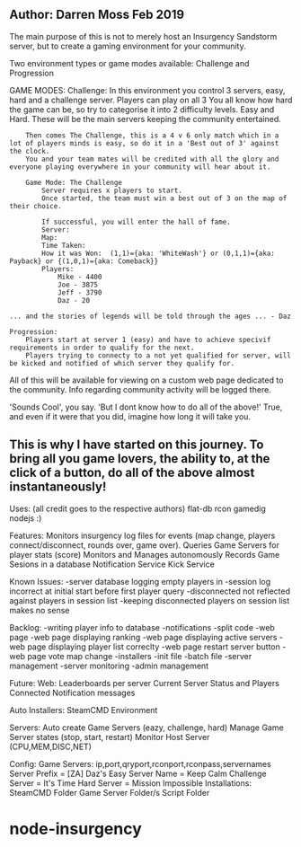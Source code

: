 Author: Darren Moss
Feb 2019
--------------------------------------------------------------------
The main purpose of this is not to merely host an Insurgency Sandstorm server, but to create a gaming environment for your community.

Two environment types or game modes available: Challenge and Progression

GAME MODES:
    Challenge:
        In this environment you control 3 servers, easy, hard  and a challenge server. Players can play on all 3
        You all know how hard the game can be, so try to categorise it into 2 difficulty levels. Easy and Hard.
        These will be the main servers keeping the community entertained.

        Then comes The Challenge, this is a 4 v 6 only match which in a lot of players minds is easy, so do it in a 'Best out of 3' against the clock.
        You and your team mates will be credited with all the glory and everyone playing everywhere in your community will hear about it.

        Game Mode: The Challenge
            Server requires x players to start.
            Once started, the team must win a best out of 3 on the map of their choice.

            If successful, you will enter the hall of fame.
            Server:
            Map:
            Time Taken:
            How it was Won:  (1,1)={aka: 'WhiteWash'} or (0,1,1)={aka: Payback} or {(1,0,1)={aka: Comeback}}
            Players:
                Mike - 4400
                Joe - 3875
                Jeff - 3790
                Daz - 20

    ... and the stories of legends will be told through the ages ... - Daz

    Progression:
        Players start at server 1 (easy) and have to achieve specivif requirements in order to qualify for the next.
        Players trying to connecty to a not yet qualified for server, will be kicked and notified of which server they qualify for.
        

All of this will be available for viewing on a custom web page dedicated to the community.
Info regarding community activity will be logged there.

'Sounds Cool', you say.
'But I dont know how to do all of the above!'
True, and even if it were that you did, imagine how long it will take you.

This is why I have started on this journey.
To bring all you game lovers, the ability to, at the click of a button, do all of the above almost instantaneously!
--------------------------------------------------------------
Uses: (all credit goes to the respective authors)
    flat-db
    rcon
    gamedig
    nodejs :)

Features:
    Monitors insurgency log files for events (map change, players connect/disconnect, rounds over, game over).
    Queries Game Servers for player stats (score)
    Monitors and Manages autonomously
    Records Game Sesions in a database
    Notification Service
    Kick Service


Known Issues:
    -server database logging empty players in 
    -session log incorrect at initial start before first player query
    -disconnected not reflected against players in session list
    -keeping disconnected players on session list makes no sense

Backlog:
    -writing player info to database
    -notifications
    -split code
    -web page 
    -web page displaying ranking
    -web page displaying active servers
    -web page displaying player list correclty
    -web page restart server button 
    -web page vote map change
    -installers -init file 
    -batch file
    -server management
    -server monitoring
    -admin management
    
Future:
Web:
    Leaderboards per server
    Current Server Status and Players Connected
    Notification messages

Auto Installers:
    SteamCMD
    Environment

Servers:
    Auto create Game Servers (eazy, challenge, hard)
    Manage Game Server states (stop, start, restart)
    Monitor Host Server (CPU,MEM,DISC,NET)

Config:
   Game Servers:
        ip,port,qryport,rconport,rconpass,servernames
        Server Prefix = [ZA] Daz's 
        Easy Server Name = Keep Calm
        Challenge Server = It's Time
        Hard Server = Mission Impossible
    Installations:
        SteamCMD Folder
        Game Server Folder/s
        Script Folder







    

# node-insurgency
